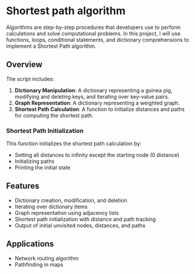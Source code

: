 # Shortest path algorithm
Algorithms are step-by-step procedures that developers use to perform calculations and solve computational problems.
In this project, I will use functions, loops, conditional statements, and dictionary comprehensions to implement a Shortest Path algorithm.

## Overview

The script includes:
1. **Dictionary Manipulation**: A dictionary representing a guinea pig, modifying and deleting keys, and iterating over key-value pairs.
2. **Graph Representation**: A dictionary representing a weighted graph.
3. **Shortest Path Calculation**: A function to initialize distances and paths for computing the shortest path.

### Shortest Path Initialization

This function initializes the shortest path calculation by:
- Setting all distances to infinity except the starting node (0 distance)
- Initializing paths
- Printing the initial state

## Features

- Dictionary creation, modification, and deletion
- Iterating over dictionary items
- Graph representation using adjacency lists
- Shortest path initialization with distance and path tracking
- Output of initial unvisited nodes, distances, and paths

## Applications
- Network routing algorithm
- Pathfinding in maps
